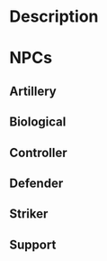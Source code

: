 # Description

# NPCs
## Artillery

## Biological

## Controller

## Defender

## Striker

## Support